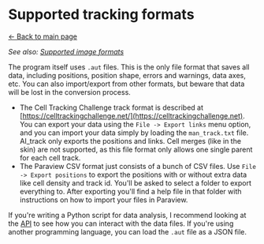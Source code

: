 # Supported tracking formats
[← Back to main page](INDEX.md)

*See also: [Supported image formats](IMAGE_FORMATS.md)*

The program itself uses `.aut` files. This is the only file format that saves all data, including positions, position shape, errors and warnings, data axes, etc. You can also import/export from other formats, but beware that data will be lost in the conversion process.

* The Cell Tracking Challenge track format is described at [https://celltrackingchallenge.net/](https://celltrackingchallenge.net). You can export your data using the `File -> Export links` menu option, and you can import your data simply by loading the `man_track.txt` file. AI_track only exports the positions and links. Cell merges (like in the skin) are not supported, as this file format only allows one single parent for each cell track.
* The Paraview CSV format just consists of a bunch of CSV files. Use `File -> Export positions` to export the positions with or without extra data like cell density and track id. You'll be asked to select a folder to export everything to. After exporting you'll find a help file in that folder with instructions on how to import your files in Paraview.

If you're writing a Python script for data analysis, I recommend looking at the [API](API.md) to see how you can interact with the data files. If you're using another programming language, you can load the `.aut` file as a JSON file.
